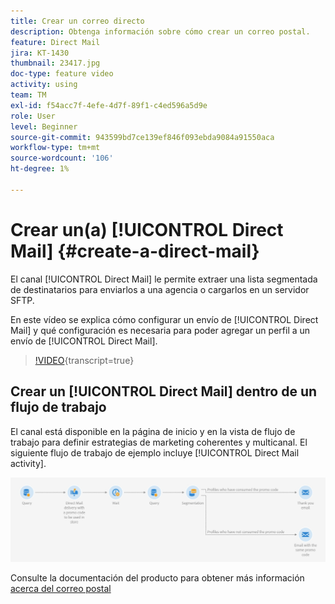 ```yaml
---
title: Crear un correo directo
description: Obtenga información sobre cómo crear un correo postal.
feature: Direct Mail
jira: KT-1430
thumbnail: 23417.jpg
doc-type: feature video
activity: using
team: TM
exl-id: f54acc7f-4efe-4d7f-89f1-c4ed596a5d9e
role: User
level: Beginner
source-git-commit: 943599bd7ce139ef846f093ebda9084a91550aca
workflow-type: tm+mt
source-wordcount: '106'
ht-degree: 1%

---
```


# Crear un(a) [!UICONTROL Direct Mail] {#create-a-direct-mail}

El canal [!UICONTROL Direct Mail] le permite extraer una lista segmentada de destinatarios para enviarlos a una agencia o cargarlos en un servidor SFTP.

En este vídeo se explica cómo configurar un envío de [!UICONTROL Direct Mail] y qué configuración es necesaria para poder agregar un perfil a un envío de [!UICONTROL Direct Mail].

>[!VIDEO](https://video.tv.adobe.com/v/23417?learn=on){transcript=true}

## Crear un [!UICONTROL Direct Mail] dentro de un flujo de trabajo

El canal está disponible en la página de inicio y en la vista de flujo de trabajo para definir estrategias de marketing coherentes y multicanal. El siguiente flujo de trabajo de ejemplo incluye [!UICONTROL Direct Mail activity].

![Imagen de flujo de trabajo](/help/assets/direct_mail_examplewf.png)

Consulte la documentación del producto para obtener más información [acerca del correo postal](https://experienceleague.adobe.com/docs/campaign-standard/using/communication-channels/direct-mail/about-direct-mail.html)
